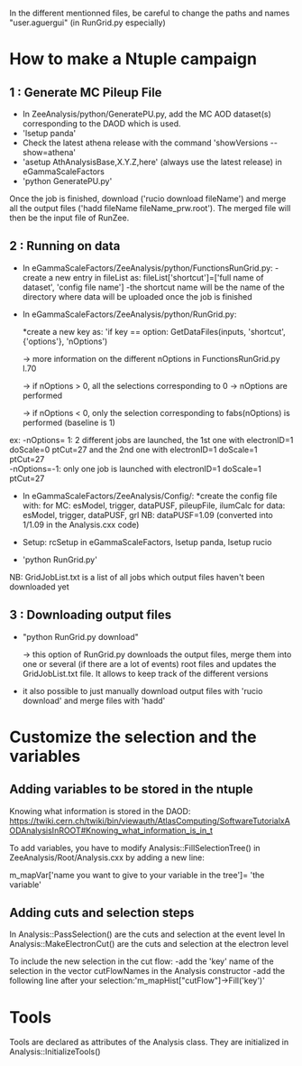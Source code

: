 
In the different mentionned files, be careful to change the paths and names "user.aguergui" (in RunGrid.py especially)


How to make a Ntuple campaign
====================================

1 : Generate MC Pileup File 
---------------------------

- In ZeeAnalysis/python/GeneratePU.py, add the MC AOD dataset(s) corresponding to the DAOD which is used.
- 'lsetup panda'
- Check the latest athena release with the command 'showVersions --show=athena'
- 'asetup AthAnalysisBase,X.Y.Z,here' (always use the latest release) in eGammaScaleFactors
- 'python GeneratePU.py'

Once the job is finished, download ('rucio download fileName') and merge all the output files ('hadd fileName fileName_prw.root'). The merged file will then be the input file of RunZee.


2 : Running on data
--------------------

- In eGammaScaleFactors/ZeeAnalysis/python/FunctionsRunGrid.py:
  -create a new entry in fileList as: fileList['shortcut']=['full name of dataset', 'config file name']
  -the shortcut name will be the name of the directory where data will be uploaded once the job is finished

- In eGammaScaleFactors/ZeeAnalysis/python/RunGrid.py:

  *create a new key as: 'if key == option: GetDataFiles(inputs, 'shortcut', {'options'}, 'nOptions')

  -> more information on the different nOptions in FunctionsRunGrid.py l.70

  -> if nOptions > 0, all the selections corresponding to 0 -> nOptions are performed

  -> if nOptions < 0, only the selection corresponding to fabs(nOptions) is performed (baseline is 1)

ex: -nOptions= 1: 2 different jobs are launched, the 1st one with electronID=1 doScale=0 ptCut=27 and the 2nd one with electronID=1 doScale=1 ptCut=27  
    -nOptions=-1: only one job is launched with electronID=1 doScale=1 ptCut=27

- In eGammaScaleFactors/ZeeAnalysis/Config/:
  *create the config file with:
for MC: esModel, trigger, dataPUSF, pileupFile, ilumCalc
for data: esModel, trigger, dataPUSF, grl
NB: dataPUSF=1.09 (converted into 1/1.09 in the Analysis.cxx code)

- Setup: rcSetup in eGammaScaleFactors, lsetup panda, lsetup rucio
- 'python RunGrid.py'


NB: GridJobList.txt is a list of all jobs which output files haven't been downloaded yet



3 : Downloading output files
----------------------------

- "python RunGrid.py download"

  -> this option of RunGrid.py downloads the output files, merge them into one or several (if there are a lot of events) root files and updates the GridJobList.txt file. It allows to keep track of the different versions

- it also possible to just manually download output files with 'rucio download' and merge files with 'hadd'


Customize the selection and the variables
=========================================

Adding variables to be stored in the ntuple
-------------------------------------------

Knowing what information is stored in the DAOD:
https://twiki.cern.ch/twiki/bin/viewauth/AtlasComputing/SoftwareTutorialxAODAnalysisInROOT#Knowing_what_information_is_in_t

To add variables, you have to modify Analysis::FillSelectionTree() in ZeeAnalysis/Root/Analysis.cxx by adding a new line:

m_mapVar['name you want to give to your variable in the tree']= 'the variable'


Adding cuts and selection steps
-------------------------------

In Analysis::PassSelection() are the cuts and selection at the event level
In Analysis::MakeElectronCut() are the cuts and selection at the electron level

To include the new selection in the cut flow:
   -add the 'key' name of the selection in the vector cutFlowNames in the Analysis constructor
   -add the following line after your selection:'m_mapHist["cutFlow"]->Fill('key')'


Tools
=====

Tools are declared as attributes of the Analysis class. They are initialized in Analysis::InitializeTools()
